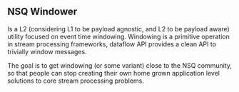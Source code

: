 ## NSQ Windower

Is a L2 (considering L1 to be payload agnostic, and L2 to be payload aware) utility focused
on event time windowing.  Windowing is a primitive operation in stream processing frameworks,
dataflow API provides a clean API to trivially window messages.  

The goal is to get windowing (or some variant) close to the NSQ community, so that 
people can stop creating their own home grown application level solutions to core
stream processing problems.
